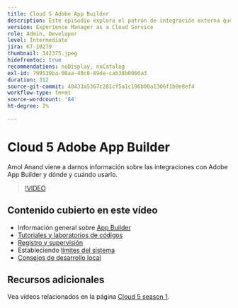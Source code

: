 ```yaml
---
title: Cloud 5 Adobe App Builder
description: Este episodio explora el patrón de integración externa que utiliza Adobe App Builder
version: Experience Manager as a Cloud Service
role: Admin, Developer
level: Intermediate
jira: KT-10279
thumbnail: 342375.jpeg
hidefromtoc: true
recommendations: noDisplay, noCatalog
exl-id: 799539ba-00aa-40c0-89de-cab38b0066a3
duration: 312
source-git-commit: 48433a5367c281cf5a1c106b08a1306f1b0e8ef4
workflow-type: tm+mt
source-wordcount: '84'
ht-degree: 2%

---
```


# Cloud 5 Adobe App Builder

Amol Anand viene a darnos información sobre las integraciones con Adobe App Builder y dónde y cuándo usarlo.

>[!VIDEO](https://video.tv.adobe.com/v/342375?quality=12&learn=on)

## Contenido cubierto en este vídeo

+ Información general sobre [App Builder](https://developer.adobe.com/app-builder/docs/overview/)
+ [Tutoriales y laboratorios de códigos](https://developer.adobe.com/app-builder/docs/resources/)
+ [Registro y supervisión](https://adobedocs.github.io/adobeio-runtime/guides/logging_monitoring.html#retrieving-activations-for-blocking-successful-calls)
+ Estableciendo [límites del sistema](https://adobedocs.github.io/adobeio-runtime/guides/system_settings.html)
+ [Consejos de desarrollo local](https://developer.adobe.com/app-builder/docs/resources/debugging/)

## Recursos adicionales

Vea vídeos relacionados en la página [Cloud 5 season 1](cloud5-season-1.md).
